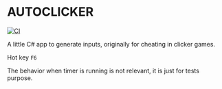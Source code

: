 AUTOCLICKER
===========

[![CI](https://github.com/DrCosinus/AutoClicker/actions/workflows/CI.yml/badge.svg)](https://github.com/DrCosinus/AutoClicker/actions/workflows/CI.yml)

A little C# app to generate inputs, originally for cheating in clicker games.

Hot key `F6`

The behavior when timer is running is not relevant, it is just for tests purpose.
